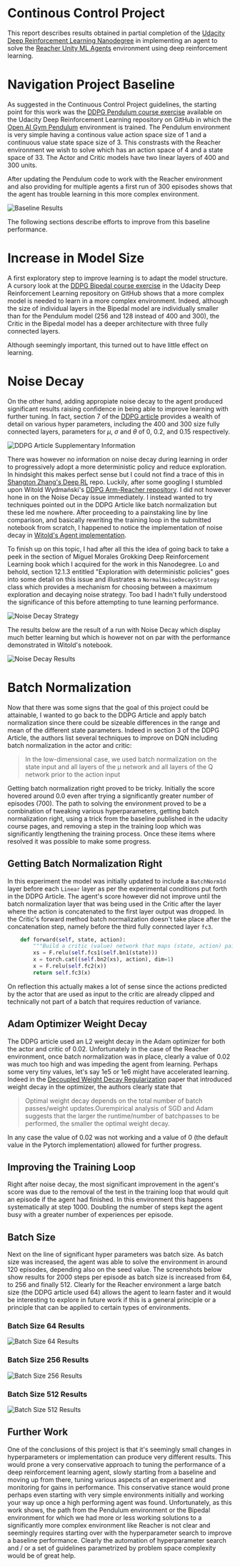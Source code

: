 # Continous Control Project
This report describes results obtained in partial completion of the [Udacity Deep Reinforcement Learning Nanodegree](https://www.udacity.com/course/deep-reinforcement-learning-nanodegree--nd893) in implementing an agent to solve the [Reacher Unity ML Agents](https://github.com/Unity-Technologies/ml-agents/blob/master/docs/Learning-Environment-Examples.md#reacher) environment using deep reinforcement learning.
# Navigation Project Baseline
As suggested in the Continuous Control Project guidelines, the starting point for this work was the [DDPG Pendulum course exercise](https://github.com/udacity/deep-reinforcement-learning/tree/master/ddpg-pendulum) available on the Udacity Deep Reinforcement Learning repository on GitHub in which the [Open AI Gym Pendulum](https://gym.openai.com/envs/Pendulum-v0/) environment is trained. The Pendulum environment is very simple having a continous value action space size of 1 and a continuous value state space size of 3. This constrasts with the Reacher environment we wish to solve which has an action space of 4 and a state space of 33. The Actor and Critic models have two linear layers of 400 and 300 units.

After updating the Pendulum code to work with the Reacher environment and also providing for multiple agents a first run of 300 episodes shows that the agent has trouble learning in this more complex environment.

![Baseline Results](./images/baseline-results.png)

The following sections describe efforts to improve from this baseline performance.

# Increase in Model Size

A first exploratory step to improve learning is to adapt the model structure.  A cursory look at the [DDPG Bipedal course exercise](https://github.com/udacity/deep-reinforcement-learning/tree/master/ddpg-bipedal) in the Udacity Deep Reinforcement Learning repository on GitHub shows that a more complex model is needed to learn in a more complex environment.  Indeed, although the size of individual layers in the Bipedal model are individually smaller than for the Pendulum model (256 and 128 instead of 400 and 300), the Critic in the Bipedal model has a deeper architecture with three fully connected layers.

Although seemingly important, this turned out to have little effect on learning.

# Noise Decay

On the other hand, adding appropiate noise decay to the agent produced significant results raising confidence in being able to improve learning with further tuning.  In fact, section 7 of the [DDPG article](https://arxiv.org/abs/1509.02971) provides a wealth of detail on various hyper parameters, including the 400 and 300 size fully connected layers, parameters for $\mu$, $\sigma$ and $\theta$ of 0, 0.2, and 0.15 respectively.

![DDPG Article Supplementary Information](images/ddpg-article-supplementary-info.png)

There was however no information on noise decay during learning in order to progressively adopt a more deterministic policy and reduce exploration.  In hindsight this makes perfect sense but I could not find a trace of this in [Shangton Zhang's Deep RL](https://github.com/ShangtongZhang/DeepRL) repo. Luckily, after some googling I stumbled upon Witold Wydmański's [DDPG Arm-Reacher repository](https://github.com/wwydmanski/DDPG-arm-reacher).  I did not however hone in on the Noise Decay issue immediately.  I instead wanted to try techniques pointed out in the DDPG Article like batch normalization but these led me nowhere.  After proceeding to a painstaking line by line comparison, and basically rewriting the training loop in the submitted notebook from scratch, I happened to notice the implementation of noise decay in [Witold's Agent implementation](https://github.com/wwydmanski/DDPG-arm-reacher/blob/master/brain/agent.py#L61).

To finish up on this topic, I had after all this the idea of going back to take a peek in the section of Miguel Morales Grokking Deep Reinforcement Learning book which I acquired for the work in this Nanodegree.  Lo and behold, section 12.1.3 entitled "Exploration with deterministic policies" goes into some detail on this issue and illustrates a `NormalNoiseDecayStrategy` class which provides a mechanism for choosing between a maximum exploration and decaying noise strategy.  Too bad I hadn't fully understood the significance of this before attempting to tune learning performance.

![Noise Decay Strategy](images/grokking-deep-learning-noise-decay.png)

The results below are the result of a run with Noise Decay which display much better learning but which is however not on par with the performance demonstrated in Witold's notebook.

![Noise Decay Results](images/noise-decay-results.png)

# Batch Normalization

Now that there was some signs that the goal of this project could be attainable, I wanted to go back to the DDPG Article and apply batch normalization since there could be sizeable differences in the range and mean of the different state parameters. Indeed in section 3 of the DDPG Article, the authors list several techniques to improve on DQN including batch normalization in the actor and critic:

> In the low-dimensional case, we used batch normalization on the state input and all layers of the μ network and all layers of the Q network prior to the action input

Getting batch normalization right proved to be tricky.  Initially the score hovered around 0.0 even after trying a significantly greater number of episodes (700).  The path to solving the environment proved to be a combination of tweaking various hyperparameters, getting batch normalization right, using a trick from the baseline published in the udacity course pages, and removing a step in the training loop which was significantly lengthening the training process. Once these items where resolved it was possible to make some progress.

## Getting Batch Normalization Right

In this experiment the model was initially updated to include a `BatchNorm1d` layer before each `Linear` layer as per the experimental conditions put forth in the DDPG Article. The agent's score however did not improve until the batch normalization layer that was being used in the Critic after the layer where the action is concatenated to the first layer output was dropped.  In the Critic's forward method batch normalization doesn't take place after the concatenation step, namely before the third fully connected layer `fc3`.

```python
    def forward(self, state, action):
        """Build a critic (value) network that maps (state, action) pairs -> Q-values."""
        xs = F.relu(self.fcs1(self.bn1(state)))
        x = torch.cat((self.bn2(xs), action), dim=1)
        x = F.relu(self.fc2(x))
        return self.fc3(x)
```

On reflection this actually makes a lot of sense since the actions predicted by the actor that are used as input to the critic are already clipped and technically not part of a batch that requires reduction of variance.

## Adam Optimizer Weight Decay

The DDPG article used an L2 weight decay in the Adam optimizer for both the actor and critic of 0.02.  Unfortunately in the case of the Reacher environment, once batch normalization was in place, clearly a value of 0.02 was much too high and was impeding the agent from learning.  Perhaps some very tiny values, let's say 1e5 or 1e6 might have accelerated learning.  Indeed in the [Decoupled Weight Decay Regularization](https://arxiv.org/abs/1711.05101) paper that introduced weight decay in the optimizer, the authors clearly state that

> Optimal  weight  decay  depends  on  the  total  number  of  batch  passes/weight  updates.Ourempirical analysis of SGD and Adam suggests that the larger the runtime/number of batchpasses to be performed, the smaller the optimal weight decay.

In any case the value of 0.02 was not working and a value of 0 (the default value in the Pytorch implementation) allowed for further progress.

## Improving the Training Loop
Right after noise decay, the most significant improvement in the agent's score was due to the removal of the test in the training loop that would quit an episode if the agent had finished.  In this environment this happens systematically at step 1000. Doubling the number of steps kept the agent busy with a greater number of experiences per episode.

## Batch Size

Next on the line of significant hyper parameters was batch size.  As batch size was increased, the agent was able to solve the environment in around 120 episodes, depending also on the seed value.  The screenshots below show results for 2000 steps per episode as batch size is increased from 64, to 256 and finally 512.  Clearly for the Reacher environment a large batch size (the DDPG article used 64) allows the agent to learn faster and it would be interesting to explore in future work if this is a general principle or a principle that can be applied to certain types of environments.

### Batch Size 64 Results
![Batch Size 64 Results](images/batch-normalization-batch-size-64.png)

### Batch Size 256 Results
![Batch Size 256 Results](images/batch-normalization-batch-size-256.png)

### Batch Size 512 Results
![Batch Size 512 Results](images/batch-normalization-batch-size-512.png)

## Further Work

One of the conclusions of this project is that it's seemingly small changes in hyperparameters or implementation can produce very different results.  This would prone a very conservative approach to tuning the performance of a deep reinforcement learning agent, slowly starting from a baseline and moving up from there, tuning various aspects of an experiment and monitoring for gains in performance.  This conservative stance would prone perhaps even starting with very simple environments initially and working your way up once a high performing agent was found.  Unfortunately, as this work shows, the path from the Pendulum environment or the Bipedal environment for which we had more or less working solutions to a significantly more complex environment like Reacher is not clear and seemingly requires starting over with the hyperparameter search to improve a baseline performance.  Clearly the automation of hyperparameter search and / or a set of guidelines parametrized by problem space complexity would be of great help.
